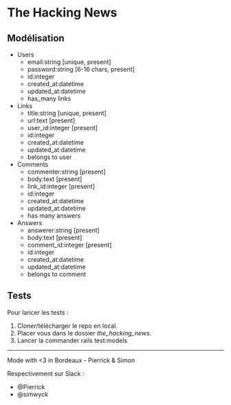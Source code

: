 # The Hacking News

## Modélisation

* Users
  * email:string [unique, present]
  * password:string [6-16 chars, present]
  * id:integer
  * created_at:datetime
  * updated_at:datetime
  * has_many links
* Links
  * title:string [unique, present]
  * url:text [present]
  * user_id:integer [present]
  * id:integer
  * created_at:datetime
  * updated_at:datetime
  * belongs to user
* Comments
  * commenter:string [present]
  * body:text [present]
  * link_id:integer [present]
  * id:integer
  * created_at:datetime
  * updated_at:datetime
  * has many answers
* Answers
  * answerer:string [present]
  * body:text [present]
  * comment_id:integer [present]
  * id:integer
  * created_at:datetime
  * updated_at:datetime
  * belongs to comment

## Tests

Pour lancer les tests :
1. Cloner/télécharger le repo en local.
2. Placer vous dans le dossier *the_hacking_news*.
3. Lancer la commander rails test:models

---

Mode with <3 in Bordeaux - Pierrick & Simon

Respectivement sur Slack :
* @Pierrick
* @simwyck
